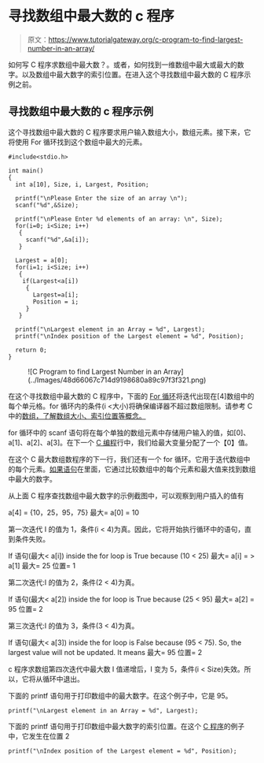 # 寻找数组中最大数的 c 程序

> 原文：<https://www.tutorialgateway.org/c-program-to-find-largest-number-in-an-array/>

如何写 C 程序求数组中最大数？。或者，如何找到一维数组中最大或最大的数字。以及数组中最大数字的索引位置。在进入这个寻找数组中最大数的 C 程序示例之前。

## 寻找数组中最大数的 c 程序示例

这个寻找数组中最大数的 C 程序要求用户输入数组大小，数组元素。接下来，它将使用 For 循环找到这个数组中最大的元素。

```
#include<stdio.h>

int main()
{
  int a[10], Size, i, Largest, Position;

  printf("\nPlease Enter the size of an array \n");
  scanf("%d",&Size);

  printf("\nPlease Enter %d elements of an array: \n", Size);
  for(i=0; i<Size; i++)
   {
     scanf("%d",&a[i]);
   }   

  Largest = a[0];
  for(i=1; i<Size; i++)
   {
    if(Largest<a[i])
     {
       Largest=a[i];
       Position = i;
     }   
   }

  printf("\nLargest element in an Array = %d", Largest);
  printf("\nIndex position of the Largest element = %d", Position);

  return 0;
}
```

<figure class="wp-block-image">![C Program to find Largest Number in an Array](../Images/48d66067c714d9198680a89c97f3f321.png)</figure>

在这个寻找数组中最大数的 C 程序中，下面的 [For 循环](https://www.tutorialgateway.org/for-loop-in-c-programming/)将迭代出现在[4]数组中的每个单元格。for 循环内的条件(i <大小)将确保编译器不超过数组限制。请参考 C 中的[数组，了解数组大小、索引位置等概念。](https://www.tutorialgateway.org/array-in-c/)

for 循环中的 scanf 语句将在每个单独的数组元素中存储用户输入的值，如[0]、a[1]、a[2]、a[3]。在下一个 [C 编程](https://www.tutorialgateway.org/c-programming/)行中，我们给最大变量分配了一个【0】值。

在这个 C 最大数组数程序的下一行，我们还有一个 for 循环。它用于迭代数组中的每个元素。[如果语句](https://www.tutorialgateway.org/if-statement-in-c/)在里面，它通过比较数组中的每个元素和最大值来找到数组中最大的数字。

从上面 C 程序查找数组中最大数字的示例截图中，可以观察到用户插入的值有

a[4] = {10，25，95，75}
最大= a[0] = 10

第一次迭代
I 的值为 1，条件(i < 4)为真。因此，它将开始执行循环中的语句，直到条件失败。

If 语句(最大< a[i]) inside the for loop is True because (10 < 25)
最大= a[i] = > a[1]
最大= 25
位置= 1

第二次迭代:I 的值为 2，条件(2 < 4)为真。

If 语句(最大< a[2]) inside the for loop is True because (25 < 95)
最大= a[2] = 95
位置= 2

第三次迭代:I 的值为 3，条件(3 < 4)为真。

If 语句(最大< a[3]) inside the for loop is False because (95 < 75). So, the largest value will not be updated. It means
最大= 95
位置= 2

c 程序求数组第四次迭代中最大数
I 值递增后，I 变为 5，条件(i < Size)失效。所以，它将从循环中退出。

下面的 printf 语句用于打印数组中的最大数字。在这个例子中，它是 95。

```
printf("\nLargest element in an Array = %d", Largest);
```

下面的 printf 语句用于打印数组中最大数字的索引位置。在这个 [C 程序](https://www.tutorialgateway.org/c-programming-examples/)的例子中，它发生在位置 2

```
printf("\nIndex position of the Largest element = %d", Position);
```